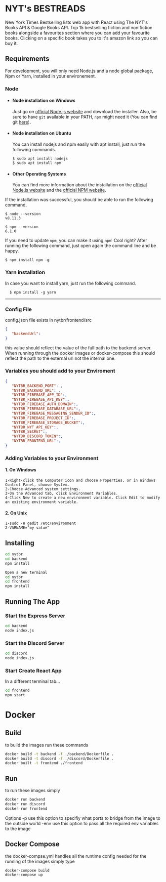 # NYT's BESTREADS

New York Times Bestselling lists web app with React using The NYT's Books API & Google Books API. Top 15 bestselling fiction and non fiction books alongside a favourites section where you can add your favourite books. Clicking on a specific book takes you to it's amazon link so you can buy it.

## Requirements

For development, you will only need Node.js and a node global package, Npm or Yarn, installed in your environement.

### Node
- #### Node installation on Windows

  Just go on [official Node.js website](https://nodejs.org/) and download the installer.
Also, be sure to have `git` available in your PATH, `npm` might need it (You can find git [here](https://git-scm.com/)).

- #### Node installation on Ubuntu

  You can install nodejs and npm easily with apt install, just run the following commands.

      $ sudo apt install nodejs
      $ sudo apt install npm

- #### Other Operating Systems
  You can find more information about the installation on the [official Node.js website](https://nodejs.org/) and the [official NPM website](https://npmjs.org/).

If the installation was successful, you should be able to run the following command.

    $ node --version
    v8.11.3

    $ npm --version
    6.1.0

If you need to update `npm`, you can make it using `npm`! Cool right? After running the following command, just open again the command line and be happy.

    $ npm install npm -g

###
### Yarn installation
  In case you want to install yarn, just run the following command.

      $ npm install -g yarn

---

### Config File
config.json file exists in nytbr/frontend/src

````json
{
   "backendUrl": 
}
````
this value should reflect the value of the full path to the backend server. When running through the docker images or docker-compose this should reflect the path to the external url not the internal one.


### Variables you should add to your Enviroment

```json
{
   "NYTBR_BACKEND_PORT": , 
   "NYTBR_BACKEND_URL": ,
   "NYTBR_FIREBASE_APP_ID":,
   "NYTBR_FIREBASE_API_KEY":,
   "NYTBR_FIREBASE_AUTH_DOMAIN":,
   "NYTBR_FIREBASE_DATABASE_URL":,
   "NYTBR_FIREBASE_MESSAGING_SENDER_ID":,
   "NYTBR_FIREBASE_PROJECT_ID":,
   "NYTBR_FIREBASE_STORAGE_BUCKET":,
   "NYTBR_NYT_API_KEY":,
   "NYTBR_SECRET":,
   "NYTBR_DISCORD_TOKEN":,
   "NYTBR_FRONTEND_URL":,
}
```
### Adding Variables to your Environment
#### 1. On Windows

```
1-Right-click the Computer icon and choose Properties, or in Windows Control Panel, choose System.
2-Choose Advanced system settings.
3-On the Advanced tab, click Environment Variables.
4-Click New to create a new environment variable. Click Edit to modify an existing environment variable.
```

#### 2. On Unix

```
1-sudo -H gedit /etc/environment
2-VARNAME="my value"
```

## Installing

```bash
cd nytbr
cd backend
npm install

Open a new terminal
cd nytbr
cd frontend
npm install
```

## Running The App

### Start the Express Server

```bash
cd backend
node index.js

```

### Start the Discord Server

```bash
cd discord
node index.js

```

### Start Create React App

In a different terminal tab...

```bash
cd frontend
npm start

```
# Docker
## Build
to build the images run these commands
```bash
docker build -t backend -f ./backend/Dockerfile .
docker build -t discord -f ./discord/Dockerfile .
docker built -t frontend ./frontend
```
## Run
to run these images simply
```bash
docker run backend
docker run discord
docker run frontend
```
Options 
-p use this option to specifiy what ports to bridge from the image to the outside world
-env use this option to pass all the required env variables to the image
## Docker Compose
the docker-compse.yml handles all the runtime config needed for the running of the images simply type
```bash
docker-compose build
docker-compose up
```

